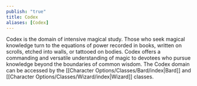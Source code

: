 ```yaml
---
publish: "true"
title: Codex
aliases: [Codex]
---
```


Codex is the domain of intensive magical study. Those who seek magical knowledge turn to the equations of power recorded in books, written on scrolls, etched into walls, or tattooed on bodies. Codex offers a commanding and versatile understanding of magic to devotees who pursue knowledge beyond the boundaries of common wisdom. The Codex domain can be accessed by the [[Character Options/Classes/Bard/index|Bard]] and [[Character Options/Classes/Wizard/index|Wizard]] classes.
